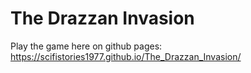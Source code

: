 # The Drazzan Invasion

Play the game here on github pages:
https://scifistories1977.github.io/The_Drazzan_Invasion/
